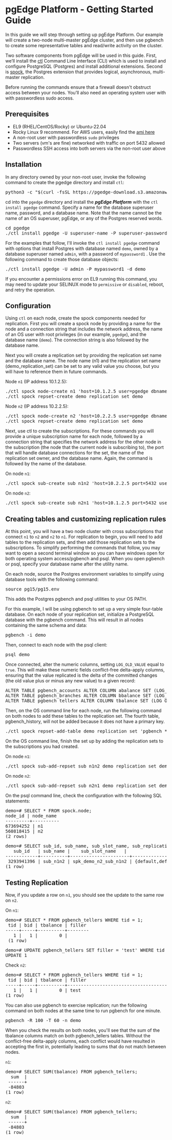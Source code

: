 # pgEdge Platform - Getting Started Guide

In this guide we will step through setting up pgEdge Platform. Our example will create a two-node multi-master pgEdge cluster, and then use pgbench to create some representative tables and read/write activity on the cluster.

Two software components from pgEdge will be used in this guide. First, we’ll install the [ctl](https://github.com/pgedge/ctl) Command Line Interface (CLI) which is 
used to install and configure PostgreSQL (Postgres) and install additional extensions. Second is [spock](https://github.com/pgedge/spock), the Postgres extension that provides logical, asynchronous, multi-master replication.

Before running the commands ensure that a firewall doesn't obstruct access between your nodes. You’ll also need an operating system user with with passwordless sudo access.

## Prerequisites
- EL9 (RHEL/CentOS/Rocky) or Ubuntu-22.04
- Rocky Linux 9 recommend. For AWS users, easily find the [ami here](https://rockylinux.org/cloud-images/)
- A non-root user with passwordless `sudo` privileges
- Two servers (vm's are fine) networked with traffic on port 5432 allowed
- Passwordless SSH access into both servers via the non-root user above

## Installation
In any directory owned by your non-root user, invoke the following command to create the pgedge directory and install `ctl`:
<pre>
python3 -c "$(curl -fsSL https://pgedge-download.s3.amazonaws.com/REPO/install.py)"
</pre>

cd into the `pgedge` directory and install the ***pgEdge Platform*** with the `ctl install pgedge` command. 
Specify a name for the database superuser name, password, and a database name. 
Note that the name cannot be the name of an OS superuser, pgEdge, or any of the Postgres reserved words. 

<pre>
cd pgedge
./ctl install pgedge -U superuser-name -P superuser-password -d database-name
</pre>

For the examples that follow, I'll invoke the `ctl install pgedge` command with options that install Postgres with database named `demo`, owned by a database superuser named `admin`, with a password of `mypassword1` . Use the following command to create those database objects:

<pre>
./ctl install pgedge -U admin -P mypassword1 -d demo
</pre>

If you encounter a permissions error on EL9 running this command, you may need to update your SELINUX mode to `permissive` or `disabled`, reboot, and retry the operation.

## Configuration 
Using `ctl` on each node, create the spock components needed for replication. First you will create a spock node by providing a name for the node and a connection string that includes the network address, the name of an OS user with root privileges (in our example, `pgedge`), and the database name (`demo`). The connection string is also followed by the database name.

Next you will create a replication set by providing the replication set name and the database name. The node name (n1) and the replication set name (demo_replication_set) can be set to any valid value you choose, but you will have to reference them in future commands.

Node `n1` (IP address 10.1.2.5):
<pre>
./ctl spock node-create n1 'host=10.1.2.5 user=pgedge dbname=demo' demo
./ctl spock repset-create demo_replication_set demo
</pre>

Node `n2` (IP address 10.2.2.5):
<pre>
./ctl spock node-create n2 'host=10.2.2.5 user=pgedge dbname=demo' demo
./ctl spock repset-create demo_replication_set demo
</pre>

Next, use ctl to create the subscriptions. For these commands you will provide a unique subscription name for each node, followed by a connection string that specifies the network address for the other node in the subscription (the node that the current node is subscribing to), the port that will handle database connections for the set, the name of the replication set owner, and the database name. Again, the command is followed by the name of the database.

On node `n1`:
<pre>
./ctl spock sub-create sub_n1n2 'host=10.2.2.5 port=5432 user=pgedge dbname=demo' demo
</pre>

On node `n2`:
<pre>
./ctl spock sub-create sub_n2n1 'host=10.1.2.5 port=5432 user=pgedge dbname=demo' demo
</pre>

## Creating tables and customizing replication rules

At this point, you will have a two node cluster with cross subscriptions that connect `n1` to `n2` and `n2` to `n1`. For replication to begin, you will need to add tables to the replication sets, and then add those replication sets to the subscriptions. To simplify performing the commands that follow, you may want to open a second terminal window so you can have windows open for both operating system access/pgbench and psql. When you open pgbench or psql, specify your database name after the utility name.

On each node, source the Postgres environment variables to simplify using database tools with the following command:
<pre>
source pg15/pg15.env
</pre>

This adds the Postgres pgbench and psql utilities to your OS PATH. 

For this example, I will be using pgbench to set up a very simple four-table database. On each node of your replication set, initialize a PostgreSQL database with the pgbench command. This will result in all nodes containing the same schema and data:
<pre>
pgbench -i demo
</pre>

Then, connect to each node with the psql client:

<pre>
psql demo
</pre>

Once connected, alter the numeric columns, setting `LOG_OLD_VALUE` equal to `true`.  This will make these numeric fields conflict-free delta-apply columns, ensuring that the value replicated is the delta of the committed changes (the old value plus or minus any new value) to a given record:

<pre>
ALTER TABLE pgbench_accounts ALTER COLUMN abalance SET (LOG_OLD_VALUE=true);
ALTER TABLE pgbench_branches ALTER COLUMN bbalance SET (LOG_OLD_VALUE=true);
ALTER TABLE pgbench_tellers ALTER COLUMN tbalance SET (LOG_OLD_VALUE=true);
</pre>

 Then, on the OS command line for each node, run the following command on both nodes to add these tables to the replication set. The fourth table, pgbench_history, will not be added because it does not have a primary key.
<pre>
./ctl spock repset-add-table demo_replication_set 'pgbench_*' demo
</pre>

On the OS command line, finish the set up by adding the replication sets to the subscriptions you had created.<br>

On node `n1`:
<pre>
./ctl spock sub-add-repset sub_n1n2 demo_replication_set demo
</pre>

On node `n2`:
<pre>
./ctl spock sub-add-repset sub_n2n1 demo_replication_set demo
</pre>

On the psql command line, check the configuration with the following SQL statements:
<pre>
demo=# SELECT * FROM spock.node;
node_id | node_name
---------+----------
673694252 | n1
560818415 | n2
(2 rows)
</pre>
<pre>
demo=# SELECT sub_id, sub_name, sub_slot_name, sub_replication_sets  FROM spock.subscription;
   sub_id   | sub_name |	sub_slot_name 	|                	sub_replication_sets             
------------+----------+----------------------+--------------------------------------------------------
 3293941396 | sub_n1n2 | spk_demo_n2_sub_n1n2 | {default,default_insert_only,ddl_sql,demo_replication_set}
(1 row)
</pre>

## Testing Replication
Now, if you update a row on `n1`, you should see the update to the same row on `n2`.

On `n1`:
<pre>
demo=# SELECT * FROM pgbench_tellers WHERE tid = 1;
 tid | bid | tbalance | filler
-----+-----+----------+--------
   1 |   1 |    	0 |
 (1 row)
</pre>

<pre>
demo=# UPDATE pgbench_tellers SET filler = 'test' WHERE tid = 1;
UPDATE 1
</pre>

Check `n2`:
<pre>
demo=# SELECT * FROM pgbench_tellers WHERE tid = 1;
 tid | bid | tbalance | filler  	 
-----+-----+----------+--------------------------------------------------
   1 |   1 |    	0 | test                               
(1 row)
</pre>

You can also use pgbench to exercise replication; run the following command on both nodes at the same time to run pgbench for one minute. 
<pre>
pgbench -R 100 -T 60 -n demo
</pre>

When you check the results on both nodes, you'll see that the sum of the tbalance columns match on both pgbench_tellers tables. Without the conflict-free delta-apply columns, each conflict would have resulted in accepting the first in, potentially leading to sums that do not match between nodes.
 
`n1`:
<pre>
demo=# SELECT SUM(tbalance) FROM pgbench_tellers;
  sum  |
 ------+
 -84803
(1 row)
</pre>

`n2`:
<pre>
demo=# SELECT SUM(tbalance) FROM pgbench_tellers;
  sum  |
 ------+
 -84803
(1 row)
</pre>


